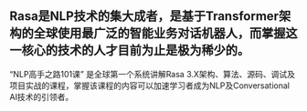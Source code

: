 ## Rasa是NLP技术的集大成者，是基于Transformer架构的全球使用最广泛的智能业务对话机器人，而掌握这一核心的技术的人才目前为止是极为稀少的。

“NLP高手之路101课” 是全球第一个系统讲解Rasa 3.X架构、算法、源码、调试及项目实战的课程，掌握该课程的内容可以加速学习者成为NLP及Conversational AI技术的引领者。
